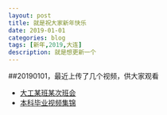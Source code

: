 ```yaml
---
layout: post
title: 就是祝大家新年快乐
date: 2019-01-01
categories: blog
tags: [新年,2019,大连]
description: 就是想更新一个
---
```

##20190101，最近上传了几个视频，供大家观看
- [大工某班某次班会](https://www.bilibili.com/video/av39135311/)
- [本科毕业视频集锦](https://www.bilibili.com/video/av39765933/)

